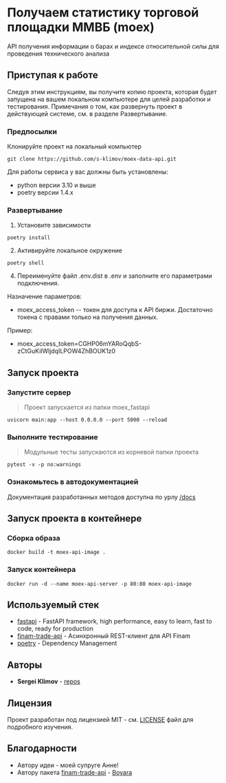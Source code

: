 # Получаем статистику торговой площадки ММВБ (moex)
API получения информации о барах и индексе относительной силы для проведения технического анализа

## Приступая к работе

Следуя этим инструкциям, вы получите копию проекта, которая будет запущена на вашем локальном компьютере для целей разработки и тестирования. Примечания о том, как развернуть проект в действующей системе, см. в разделе Развертывание.

### Предпосылки

Клонируйте проект на локальный компьютер

```commandline
git clone https://github.com/s-klimov/moex-data-api.git
```

Для работы сервиса у вас должны быть установлены:
* python версии 3.10 и выше
* poetry версии 1.4.x 

### Развертывание

1. Установите зависимости
```commandline
poetry install
```
2. Активируйте локальное окружение
```commandline
poetry shell
```
4. Переименуйте файл .env.dist в .env и заполните его параметрами подключения.  

Назначение параметров:
* moex_access_token -- токен для доступа к API биржи. Достаточно токена с правами только на получения данных.

Пример:  
* moex_access_token=CGHP06mYARoQqbS-zCtGuKilWljdqILPOW4ZhBOUK1z0

## Запуск проекта

### Запустите сервер
> Проект запускается из папки moex_fastapi
```commandline
uvicorn main:app --host 0.0.0.0 --port 5000 --reload
```

### Выполните тестирование
> Модульные тесты запускаются из корневой папки проекта  
```commandline
pytest -v -p no:warnings
```

### Ознакомьтесь в автодокументацией
Документация разработанных методов доступна по урлу [/docs](http://0.0.0.0:5000/docs)

## Запуск проекта в контейнере

### Сборка образа    
```shell
docker build -t moex-api-image .
```  

### Запуск контейнера
```shell
docker run -d --name moex-api-server -p 80:80 moex-api-image
```

## Используемый стек

* [fastapi](https://fastapi.tiangolo.com/) - FastAPI framework, high performance, easy to learn, fast to code, ready for production
* [finam-trade-api](https://pypi.org/project/finam-trade-api/) - Асинхронный REST-клиент для API Finam
* [poetry](https://python-poetry.org/docs/) - Dependency Management

## Авторы

* **Sergei Klimov** - [repos](https://github.com/s-klimov/)

## Лицензия

Проект разработан под лицензией MIT - см. [LICENSE](LICENSE) файл для подробного изучения.

## Благодарности

* Автору идеи - моей супруге Анне!
* Автору пакета [finam-trade-api](https://pypi.org/project/finam-trade-api/) - [Boyara](https://github.com/DBoyara/FinamTradeApiPy/commits?author=DBoyara)
